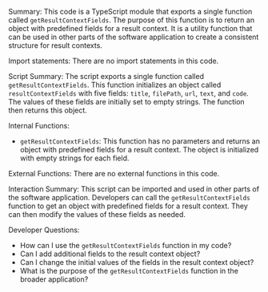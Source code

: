 Summary:
This code is a TypeScript module that exports a single function called `getResultContextFields`. The purpose of this function is to return an object with predefined fields for a result context. It is a utility function that can be used in other parts of the software application to create a consistent structure for result contexts.

Import statements:
There are no import statements in this code.

Script Summary:
The script exports a single function called `getResultContextFields`. This function initializes an object called `resultContextFields` with five fields: `title`, `filePath`, `url`, `text`, and `code`. The values of these fields are initially set to empty strings. The function then returns this object.

Internal Functions:
- `getResultContextFields`: This function has no parameters and returns an object with predefined fields for a result context. The object is initialized with empty strings for each field.

External Functions:
There are no external functions in this code.

Interaction Summary:
This script can be imported and used in other parts of the software application. Developers can call the `getResultContextFields` function to get an object with predefined fields for a result context. They can then modify the values of these fields as needed.

Developer Questions:
- How can I use the `getResultContextFields` function in my code?
- Can I add additional fields to the result context object?
- Can I change the initial values of the fields in the result context object?
- What is the purpose of the `getResultContextFields` function in the broader application?